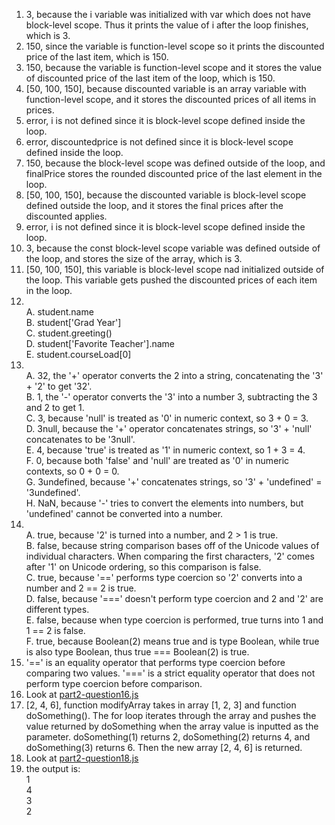 1. 3, because the i variable was initialized with var which does not have block-level scope. Thus it prints the value of i after the loop finishes, which is 3.
2. 150, since the variable is function-level scope so it prints the discounted price of the last item, which is 150.
3. 150, because the variable is function-level scope and it stores the value of discounted price of the last item of the loop, which is 150.
4. [50, 100, 150], because discounted variable is an array variable with function-level scope, and it stores the discounted prices of all items in prices.
5. error, i is not defined since it is block-level scope defined inside the loop.
6. error, discountedprice is not defined since it is block-level scope defined inside the loop.
7. 150, because the block-level scope was defined outside of the loop, and finalPrice stores the rounded discounted price of the last element in the loop.
8. [50, 100, 150], because the discounted variable is block-level scope defined outside the loop, and it stores the final prices after the discounted applies.
9. error, i is not defined since it is block-level scope defined inside the loop.
10. 3, because the const block-level scope variable was defined outside of the loop, and stores the size of the array, which is 3.
11. [50, 100, 150], this variable is block-level scope nad initialized outside of the loop. This variable gets pushed the discounted prices of each item in the loop. 
12. <br>
    A. student.name <br>
    B. student['Grad Year'] <br>
    C. student.greeting() <br>
    D. student['Favorite Teacher'].name <br>
    E. student.courseLoad[0] <br>
13. <br>
    A. 32, the '+' operator converts the 2 into a string, concatenating the '3' + '2' to get '32'. <br>
    B. 1, the '-' operator converts the '3' into a number 3, subtracting the 3 and 2 to get 1. <br>
    C. 3, because 'null' is treated as '0' in numeric context, so 3 + 0 = 3. <br>
    D. 3null, because the '+' operator concatenates strings, so '3' + 'null' concatenates to be '3null'. <br>
    E. 4, because 'true' is treated as '1' in numeric context, so 1 + 3 = 4. <br>
    F. 0, because both 'false' and 'null' are treated as '0' in numeric contexts, so 0 + 0 = 0. <br>
    G. 3undefined, because '+' concatenates strings, so '3' + 'undefined' = '3undefined'. <br>
    H. NaN, because '-' tries to convert the elements into numbers, but 'undefined' cannot be converted into a number. <br>
14. <br>
    A. true, because '2' is turned into a number, and 2 > 1 is true. <br>
    B. false, because string comparison bases off of the Unicode values of individual characters. When comparing the first characters, '2' comes after '1' on Unicode ordering, so this comparison is false. <br>
    C. true, because '==' performs type coercion so '2' converts into a number and 2 == 2 is true. <br>
    D. false, because '===' doesn't perform type coercion and 2 and '2' are different types. <br>
    E. false, because when type coercion is performed, true turns into 1 and 1 == 2 is false. <br>
    F. true, because Boolean(2) means true and is type Boolean, while true is also type Boolean, thus true === Boolean(2) is true. <br>
15. '==' is an equality operator that performs type coercion before comparing two values. '===' is a strict equality operator that does not perform type coercion before comparison.
16. Look at [part2-question16.js](part2-question16.js)
17. [2, 4, 6], function modifyArray takes in array [1, 2, 3] and function doSomething(). The for loop iterates through the array and pushes the value returned by doSomething when the array value is inputted as the parameter. doSomething(1) returns 2, doSomething(2) returns 4, and doSomething(3) returns 6. Then the new array [2, 4, 6] is returned.
18. Look at [part2-question18.js](part2-question18.js)
19. the output is:<br>
    1 <br>
    4 <br>
    3 <br>
    2 <br>
